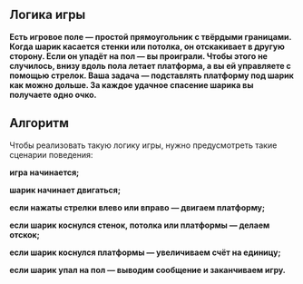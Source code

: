 ## Логика игры
**Есть игровое поле — простой прямоугольник с твёрдыми границами. Когда шарик касается стенки или потолка, он отскакивает в другую сторону. Если он упадёт на пол — вы проиграли. Чтобы этого не случилось, внизу вдоль пола летает платформа, а вы ей управляете с помощью стрелок. Ваша задача — подставлять платформу под шарик как можно дольше. За каждое удачное спасение шарика вы получаете одно очко.**

## Алгоритм
Чтобы реализовать такую логику игры, нужно предусмотреть такие сценарии поведения:

**игра начинается;**

**шарик начинает двигаться;**

**если нажаты стрелки влево или вправо — двигаем платформу;**

**если шарик коснулся стенок, потолка или платформы — делаем отскок;**

**если шарик коснулся платформы — увеличиваем счёт на единицу;**

**если шарик упал на пол — выводим сообщение и заканчиваем игру.**
